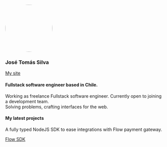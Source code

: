 
<img style='width:150px; height:150px; border-radius:50%' src='https://github.com/JoseTomasSilvaZ/JoseTomasSilvaZ/assets/58149194/b5561684-55ff-4492-a19a-2c393c7446f5'/>
  
### José Tomás Silva
[My site](https://www.josetomassilvaz.me)
#### Fullstack software engineer based in Chile.

<p style="margin-top:1rem;">
Working as freelance Fullstack software engineer. Currently open to joining a development team. <br/>
Solving problems, crafting interfaces for the web.
</p>

#### My latest projects

<p style="margin-top:1rem;">
  A fully typed NodeJS SDK to ease integrations with Flow payment gateway.
</p>

[Flow SDK](https://www.npmjs.com/package/flow-sdk)




